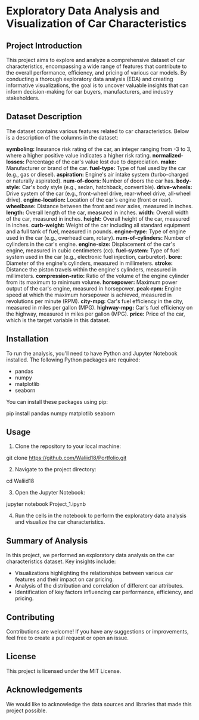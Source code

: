 # Exploratory Data Analysis and Visualization of Car Characteristics

## Project Introduction

This project aims to explore and analyze a comprehensive dataset of car characteristics, encompassing a wide range of features that contribute to the overall performance, efficiency, and pricing of various car models. By conducting a thorough exploratory data analysis (EDA) and creating informative visualizations, the goal is to uncover valuable insights that can inform decision-making for car buyers, manufacturers, and industry stakeholders.

## Dataset Description

The dataset contains various features related to car characteristics. Below is a description of the columns in the dataset:

**symboling:** Insurance risk rating of the car, an integer ranging from -3 to 3, where a higher positive value indicates a higher risk rating.
**normalized-losses:** Percentage of the car's value lost due to depreciation.
**make:** Manufacturer or brand of the car.
**fuel-type:** Type of fuel used by the car (e.g., gas or diesel).
**aspiration:** Engine's air intake system (turbo-charged or naturally aspirated).
**num-of-doors:** Number of doors the car has.
**body-style:** Car's body style (e.g., sedan, hatchback, convertible).
**drive-wheels:** Drive system of the car (e.g., front-wheel drive, rear-wheel drive, all-wheel drive).
**engine-location:** Location of the car's engine (front or rear).
**wheelbase:** Distance between the front and rear axles, measured in inches.
**length:** Overall length of the car, measured in inches.
**width:** Overall width of the car, measured in inches.
**height:** Overall height of the car, measured in inches.
**curb-weight:** Weight of the car including all standard equipment and a full tank of fuel, measured in pounds.
**engine-type:** Type of engine used in the car (e.g., overhead cam, rotary).
**num-of-cylinders:** Number of cylinders in the car's engine.
**engine-size:** Displacement of the car's engine, measured in cubic centimeters (cc).
**fuel-system:** Type of fuel system used in the car (e.g., electronic fuel injection, carburetor).
**bore:** Diameter of the engine's cylinders, measured in millimeters.
**stroke:** Distance the piston travels within the engine's cylinders, measured in millimeters.
**compression-ratio:** Ratio of the volume of the engine cylinder from its maximum to minimum volume.
**horsepower:** Maximum power output of the car's engine, measured in horsepower.
**peak-rpm:** Engine speed at which the maximum horsepower is achieved, measured in revolutions per minute (RPM).
**city-mpg:** Car's fuel efficiency in the city, measured in miles per gallon (MPG).
**highway-mpg:** Car's fuel efficiency on the highway, measured in miles per gallon (MPG).
**price:** Price of the car, which is the target variable in this dataset.

## Installation

To run the analysis, you'll need to have Python and Jupyter Notebook installed. The following Python packages are required:

+  pandas
+  numpy
+  matplotlib
+  seaborn

You can install these packages using pip:

pip install pandas numpy matplotlib seaborn

## Usage

1. Clone the repository to your local machine: 

git clone https://github.com/Waliid18/Portfolio.git

2. Navigate to the project directory:

cd Waliid18

3. Open the Jupyter Notebook:

jupyter notebook Project_1.ipynb

4. Run the cells in the notebook to perform the exploratory data analysis and visualize the car characteristics.

## Summary of Analysis

In this project, we performed an exploratory data analysis on the car characteristics dataset. Key insights include:

+  Visualizations highlighting the relationships between various car features and their impact on car pricing.
+  Analysis of the distribution and correlation of different car attributes.
+  Identification of key factors influencing car performance, efficiency, and pricing.
  
## Contributing

Contributions are welcome! If you have any suggestions or improvements, feel free to create a pull request or open an issue.

## License

This project is licensed under the MIT License.

## Acknowledgements

We would like to acknowledge the data sources and libraries that made this project possible.
